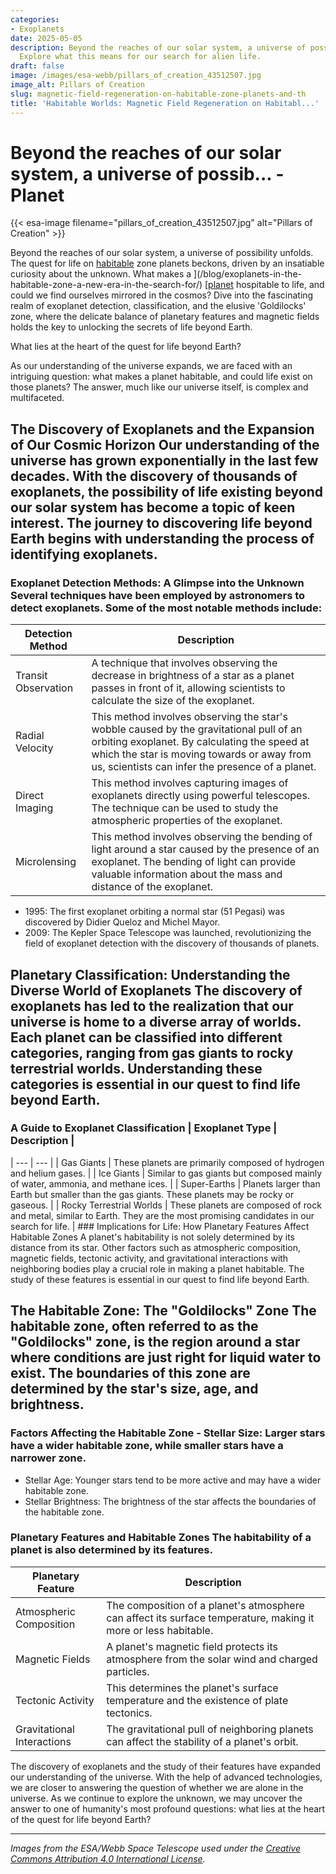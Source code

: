 ```yaml
---
categories:
- Exoplanets
date: 2025-05-05
description: Beyond the reaches of our solar system, a universe of possibility unfolds.
  Explore what this means for our search for alien life.
draft: false
image: /images/esa-webb/pillars_of_creation_43512507.jpg
image_alt: Pillars of Creation
slug: magnetic-field-regeneration-on-habitable-zone-planets-and-th
title: 'Habitable Worlds: Magnetic Field Regeneration on Habitabl...'
---
```


# Beyond the reaches of our solar system, a universe of possib... - Planet
{{< esa-image filename="pillars_of_creation_43512507.jpg" alt="Pillars of Creation" >}}



Beyond the reaches of our solar system, a universe of possibility unfolds. The quest for life on [habitable](/blog/the-cosmic-dance-of-exoplanets-and-habitable-zones) zone planets beckons, driven by an insatiable curiosity about the unknown. What makes a ](/blog/exoplanets-in-the-habitable-zone-a-new-era-in-the-search-for/) [[planet](/blog/exoplanets-and-the-search-for-life-beyond-earth) hospitable to life, and could we find ourselves mirrored in the cosmos? Dive into the fascinating realm of exoplanet detection, classification, and the elusive 'Goldilocks' zone, where the delicate balance of planetary features and magnetic fields holds the key to unlocking the secrets of life beyond Earth.

What lies at the heart of the quest for life beyond Earth?

 As our understanding of the universe expands, we are faced with an intriguing question: what makes a planet habitable, and could life exist on those planets? The answer, much like our universe itself, is complex and multifaceted.

 ## The Discovery of Exoplanets and the Expansion of Our Cosmic Horizon Our understanding of the universe has grown exponentially in the last few decades. With the discovery of thousands of exoplanets, the possibility of life existing beyond our solar system has become a topic of keen interest. The journey to discovering life beyond Earth begins with understanding the process of identifying exoplanets.

 ### Exoplanet Detection Methods: A Glimpse into the Unknown Several techniques have been employed by astronomers to detect exoplanets. Some of the most notable methods include:

 | Detection Method | Description |
| --- | --- |
| Transit Observation | A technique that involves observing the decrease in brightness of a star as a planet passes in front of it, allowing scientists to calculate the size of the exoplanet. |
| Radial Velocity | This method involves observing the star's wobble caused by the gravitational pull of an orbiting exoplanet. By calculating the speed at which the star is moving towards or away from us, scientists can infer the presence of a planet. |
| Direct Imaging | This method involves capturing images of exoplanets directly using powerful telescopes. The technique can be used to study the atmospheric properties of the exoplanet. |
| Microlensing | This method involves observing the bending of light around a star caused by the presence of an exoplanet. The bending of light can provide valuable information about the mass and distance of the exoplanet. | ### A Historical Context: Milestones in Exoplanet Detection  - 1992: The first confirmed exoplanet detection by Alexander Wolszczan and Dale Frail, who discovered two planets orbiting PSR B1257+10.
 - 1995: The first exoplanet orbiting a normal star (51 Pegasi) was discovered by Didier Queloz and Michel Mayor.
 - 2009: The Kepler Space Telescope was launched, revolutionizing the field of exoplanet detection with the discovery of thousands of planets.
  ## Planetary Classification: Understanding the Diverse World of Exoplanets The discovery of exoplanets has led to the realization that our universe is home to a diverse array of worlds. Each planet can be classified into different categories, ranging from gas giants to rocky terrestrial worlds. Understanding these categories is essential in our quest to find life beyond Earth.

 ### A Guide to Exoplanet Classification | Exoplanet Type | Description |
| --- | --- |
| Gas Giants | These planets are primarily composed of hydrogen and helium gases. |
| Ice Giants | Similar to gas giants but composed mainly of water, ammonia, and methane ices. |
| Super-Earths | Planets larger than Earth but smaller than the gas giants. These planets may be rocky or gaseous. |
| Rocky Terrestrial Worlds | These planets are composed of rock and metal, similar to Earth. They are the most promising candidates in our search for life. | ### Implications for Life: How Planetary Features Affect Habitable Zones A planet's habitability is not solely determined by its distance from its star. Other factors such as atmospheric composition, magnetic fields, tectonic activity, and gravitational interactions with neighboring bodies play a crucial role in making a planet habitable. The study of these features is essential in our quest to find life beyond Earth.

 ## The Habitable Zone: The "Goldilocks" Zone The habitable zone, often referred to as the "Goldilocks" zone, is the region around a star where conditions are just right for liquid water to exist. The boundaries of this zone are determined by the star's size, age, and brightness.

 ### Factors Affecting the Habitable Zone  - Stellar Size: Larger stars have a wider habitable zone, while smaller stars have a narrower zone.
 - Stellar Age: Younger stars tend to be more active and may have a wider habitable zone.
 - Stellar Brightness: The brightness of the star affects the boundaries of the habitable zone.
  ### Planetary Features and Habitable Zones The habitability of a planet is also determined by its features.

 | Planetary Feature | Description |
| --- | --- |
| Atmospheric Composition | The composition of a planet's atmosphere can affect its surface temperature, making it more or less habitable. |
| Magnetic Fields | A planet's magnetic field protects its atmosphere from the solar wind and charged particles. |
| Tectonic Activity | This determines the planet's surface temperature and the existence of plate tectonics. |
| Gravitational Interactions | The gravitational pull of neighboring planets can affect the stability of a planet's orbit. | ### The Role of Magnetic Fields in Planetary Habitability A magnetic field plays a crucial role in the habitability of a planet. It protects the planet's atmosphere from the solar wind and charged particles, which could strip away the atmosphere and make the planet inhospitable to life. The study of a planet's magnetic field can provide valuable insights into its habitability.

 The discovery of exoplanets and the study of their features have expanded our understanding of the universe. With the help of advanced technologies, we are closer to answering the question of whether we are alone in the universe. As we continue to explore the unknown, we may uncover the answer to one of humanity's most profound questions: what lies at the heart of the quest for life beyond Earth?

---

*Images from the ESA/Webb Space Telescope used under the [Creative Commons Attribution 4.0 International License](https://creativecommons.org/licenses/by/4.0).*